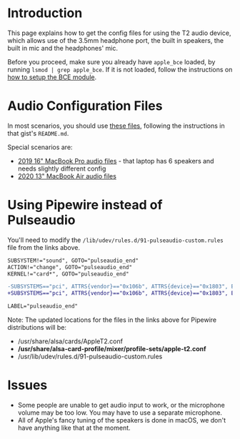 # Introduction

This page explains how to get the config files for using the T2 audio device, which allows use of the 3.5mm headphone port, the built in speakers, the built in mic and the headphones' mic.

Before you proceed, make sure you already have `apple_bce` loaded, by running `lsmod | grep apple_bce`. If it is not loaded, follow the instructions on [how to setup the BCE module](https://wiki.t2linux.org/guides/dkms/#installing-modules).

# Audio Configuration Files

In most scenarios, you should use [these files](https://gist.github.com/MCMrARM/c357291e4e5c18894bea10665dcebffb), following the instructions in that gist's `README.md`.

Special scenarios are:

- [2019 16" MacBook Pro audio files](https://gist.github.com/kevineinarsson/8e5e92664f97508277fefef1b8015fba) - that laptop has 6 speakers and needs slightly different config
- [2020 13" MacBook Air audio files](https://gist.github.com/bigbadmonster17/8b670ae29e0b7be2b73887f3f37a057b)

# Using Pipewire instead of Pulseaudio

You'll need to modify the `/lib/udev/rules.d/91-pulseaudio-custom.rules` file from the links above.

```diff
SUBSYSTEM!="sound", GOTO="pulseaudio_end"
ACTION!="change", GOTO="pulseaudio_end"
KERNEL!="card*", GOTO="pulseaudio_end"

-SUBSYSTEMS=="pci", ATTRS{vendor}=="0x106b", ATTRS{device}=="0x1803", ENV{PULSE_PROFILE_SET}="apple-t2.conf"
+SUBSYSTEMS=="pci", ATTRS{vendor}=="0x106b", ATTRS{device}=="0x1803", ENV{PULSE_PROFILE_SET}="apple-t2.conf", ENV{ACP_PROFILE_SET}="apple-t2.conf"

LABEL="pulseaudio_end"
```

Note: The updated locations for the files in the links above for Pipewire distributions will be:

- /usr/share/alsa/cards/AppleT2.conf
- **/usr/share/alsa-card-profile/mixer/profile-sets/apple-t2.conf**
- /usr/lib/udev/rules.d/91-pulseaudio-custom.rules

# Issues

- Some people are unable to get audio input to work, or the microphone volume may be too low. You may have to use a separate microphone.
- All of Apple's fancy tuning of the speakers is done in macOS, we don't have anything like that at the moment.
